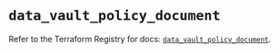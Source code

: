 # `data_vault_policy_document`

Refer to the Terraform Registry for docs: [`data_vault_policy_document`](https://registry.terraform.io/providers/hashicorp/vault/4.3.0/docs/data-sources/policy_document).
